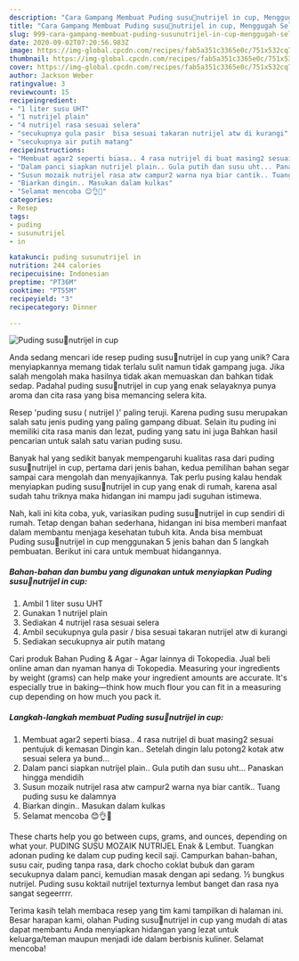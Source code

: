 ```yaml
---
description: "Cara Gampang Membuat Puding susu🍶nutrijel in cup, Menggugah Selera"
title: "Cara Gampang Membuat Puding susu🍶nutrijel in cup, Menggugah Selera"
slug: 999-cara-gampang-membuat-puding-susunutrijel-in-cup-menggugah-selera
date: 2020-09-02T07:20:56.983Z
image: https://img-global.cpcdn.com/recipes/fab5a351c3365e0c/751x532cq70/puding-susu🍶nutrijel-in-cup-foto-resep-utama.jpg
thumbnail: https://img-global.cpcdn.com/recipes/fab5a351c3365e0c/751x532cq70/puding-susu🍶nutrijel-in-cup-foto-resep-utama.jpg
cover: https://img-global.cpcdn.com/recipes/fab5a351c3365e0c/751x532cq70/puding-susu🍶nutrijel-in-cup-foto-resep-utama.jpg
author: Jackson Weber
ratingvalue: 3
reviewcount: 15
recipeingredient:
- "1 liter susu UHT"
- "1 nutrijel plain"
- "4 nutrijel rasa sesuai selera"
- "secukupnya gula pasir  bisa sesuai takaran nutrijel atw di kurangi"
- "secukupnya air putih matang"
recipeinstructions:
- "Membuat agar2 seperti biasa.. 4 rasa nutrijel di buat masing2 sesuai pentujuk di kemasan Dingin kan.. Setelah dingin lalu potong2 kotak atw sesuai selera ya bund..."
- "Dalam panci siapkan nutrijel plain.. Gula putih dan susu uht... Panaskan hingga mendidih"
- "Susun mozaik nutrijel rasa atw campur2 warna nya biar cantik.. Tuang puding susu ke dalamnya"
- "Biarkan dingin.. Masukan dalam kulkas"
- "Selamat mencoba 😊👌🙆"
categories:
- Resep
tags:
- puding
- susunutrijel
- in

katakunci: puding susunutrijel in 
nutrition: 244 calories
recipecuisine: Indonesian
preptime: "PT36M"
cooktime: "PT55M"
recipeyield: "3"
recipecategory: Dinner

---
```



![Puding susu🍶nutrijel in cup](https://img-global.cpcdn.com/recipes/fab5a351c3365e0c/751x532cq70/puding-susu🍶nutrijel-in-cup-foto-resep-utama.jpg)

Anda sedang mencari ide resep puding susu🍶nutrijel in cup yang unik? Cara menyiapkannya memang tidak terlalu sulit namun tidak gampang juga. Jika salah mengolah maka hasilnya tidak akan memuaskan dan bahkan tidak sedap. Padahal puding susu🍶nutrijel in cup yang enak selayaknya punya aroma dan cita rasa yang bisa memancing selera kita.

Resep &#39;puding susu ( nutrijel )&#39; paling teruji. Karena puding susu merupakan salah satu jenis puding yang paling gampang dibuat. Selain itu puding ini memiliki cita rasa manis dan lezat, puding yang satu ini juga Bahkan hasil pencarian untuk salah satu varian puding susu.

Banyak hal yang sedikit banyak mempengaruhi kualitas rasa dari puding susu🍶nutrijel in cup, pertama dari jenis bahan, kedua pemilihan bahan segar sampai cara mengolah dan menyajikannya. Tak perlu pusing kalau hendak menyiapkan puding susu🍶nutrijel in cup yang enak di rumah, karena asal sudah tahu triknya maka hidangan ini mampu jadi suguhan istimewa.


Nah, kali ini kita coba, yuk, variasikan puding susu🍶nutrijel in cup sendiri di rumah. Tetap dengan bahan sederhana, hidangan ini bisa memberi manfaat dalam membantu menjaga kesehatan tubuh kita. Anda bisa membuat Puding susu🍶nutrijel in cup menggunakan 5 jenis bahan dan 5 langkah pembuatan. Berikut ini cara untuk membuat hidangannya.

<!--inarticleads1-->

##### Bahan-bahan dan bumbu yang digunakan untuk menyiapkan Puding susu🍶nutrijel in cup:

1. Ambil 1 liter susu UHT
1. Gunakan 1 nutrijel plain
1. Sediakan 4 nutrijel rasa sesuai selera
1. Ambil secukupnya gula pasir / bisa sesuai takaran nutrijel atw di kurangi
1. Sediakan secukupnya air putih matang


Cari produk Bahan Puding &amp; Agar - Agar lainnya di Tokopedia. Jual beli online aman dan nyaman hanya di Tokopedia. Measuring your ingredients by weight (grams) can help make your ingredient amounts are accurate. It&#39;s especially true in baking—think how much flour you can fit in a measuring cup depending on how much you pack it. 

<!--inarticleads2-->

##### Langkah-langkah membuat Puding susu🍶nutrijel in cup:

1. Membuat agar2 seperti biasa.. 4 rasa nutrijel di buat masing2 sesuai pentujuk di kemasan Dingin kan.. Setelah dingin lalu potong2 kotak atw sesuai selera ya bund...
1. Dalam panci siapkan nutrijel plain.. Gula putih dan susu uht... Panaskan hingga mendidih
1. Susun mozaik nutrijel rasa atw campur2 warna nya biar cantik.. Tuang puding susu ke dalamnya
1. Biarkan dingin.. Masukan dalam kulkas
1. Selamat mencoba 😊👌🙆


These charts help you go between cups, grams, and ounces, depending on what your. PUDING SUSU MOZAIK NUTRIJEL Enak &amp; Lembut. Tuangkan adonan puding ke dalam cup puding kecil saji. Campurkan bahan-bahan, susu cair, puding tanpa rasa, dark chocho coklat bubuk dan garam secukupnya dalam panci, kemudian masak dengan api sedang. ½ bungkus nutrijel. Puding susu koktail nutrijel texturnya lembut banget dan rasa nya sangat segeerrrr. 

Terima kasih telah membaca resep yang tim kami tampilkan di halaman ini. Besar harapan kami, olahan Puding susu🍶nutrijel in cup yang mudah di atas dapat membantu Anda menyiapkan hidangan yang lezat untuk keluarga/teman maupun menjadi ide dalam berbisnis kuliner. Selamat mencoba!
